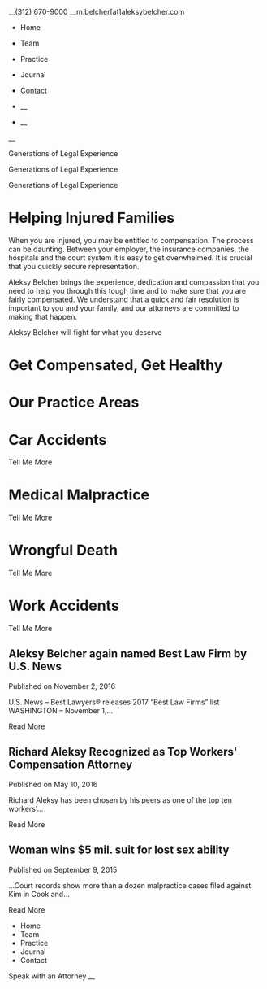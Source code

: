 __(312) 670-9000 __m.belcher[at]aleksybelcher.com

  * Home
  * Team
  * Practice
  * Journal
  * Contact

  * __
  * __

__

Generations of Legal Experience

Generations of Legal Experience

Generations of Legal Experience

# Helping Injured Families

When you are injured, you may be entitled to compensation. The process can be
daunting. Between your employer, the insurance companies, the hospitals and
the court system it is easy to get overwhelmed. It is crucial that you quickly
secure representation.

Aleksy Belcher brings the experience, dedication and compassion that you need
to help you through this tough time and to make sure that you are fairly
compensated. We understand that a quick and fair resolution is important to
you and your family, and our attorneys are committed to making that happen.

Aleksy Belcher will fight for what you deserve

# Get Compensated, Get Healthy

# Our Practice Areas

# Car Accidents

Tell Me More

# Medical Malpractice

Tell Me More

# Wrongful Death

Tell Me More

# Work Accidents

Tell Me More

## Aleksy Belcher again named Best Law Firm by U.S. News

Published on November 2, 2016

U.S. News – Best Lawyers® releases 2017 “Best Law Firms” list WASHINGTON –
November 1,…

Read More

## Richard Aleksy Recognized as Top Workers' Compensation Attorney

Published on May 10, 2016

Richard Aleksy has been chosen by his peers as one of the top ten workers'…

Read More

## Woman wins $5 mil. suit for lost sex ability

Published on September 9, 2015

…Court records show more than a dozen malpractice cases filed against Kim in
Cook and…

Read More

  * Home
  * Team
  * Practice
  * Journal
  * Contact

Speak with an Attorney __

